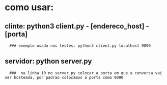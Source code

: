 # como usar:
   ## clinte: python3 client.py - [endereco_host] - [porta]
      ### exemplo usado nos testes: python3 client.py localhost 9090
   ## servidor: python server.py
      ###  na linha 10 no server.py colocar a porta em que a conversa vai ser hosteada, por padrao colocamos a porta como 9090
